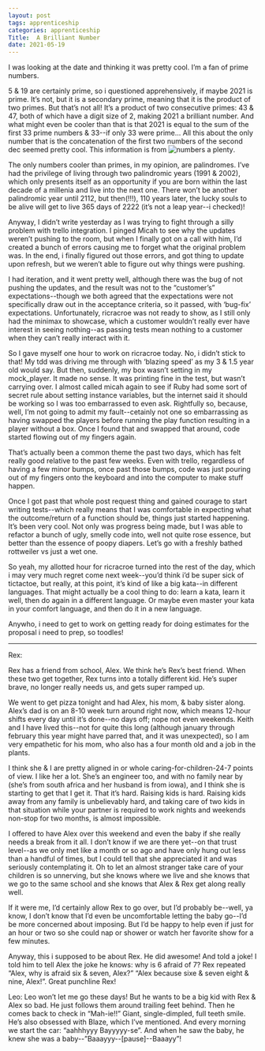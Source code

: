```yaml
---
layout: post 
tags: apprenticeship
categories: apprenticeship
Title:  A Brilliant Number
date: 2021-05-19
---
```


I was looking at the date and thinking it was pretty cool.  I’m a fan of prime numbers.

5 & 19 are certainly prime, so i questioned apprehensively, if maybe 2021 is prime.  It’s not, but it is a secondary prime, meaning that it is the product of two primes.  But that’s not all!  It’s a product of two consecutive primes: 43 & 47, both of which have a digit size of 2, making 2021 a brilliant number.  And what might even be cooler than that is that 2021 is equal to the sum of the first 33 prime numbers & 33--if only 33 were prime...  All this about the only number that is the concatenation of the first two numbers of the second dec seemed pretty cool.  This information is from ![numbers a plenty](https://www.numbersaplenty.com/2021).

The only numbers cooler than primes, in my opinion, are palindromes.  I’ve had the privilege of living through two palindromic years (1991 & 2002), which only presents itself as an opportunity if you are born within the last decade of a millenia and live into the next one.  There won’t be another palindromic year until 2112, but then(!!!), 110 years later, the lucky souls to be alive will get to live 365 days of 2222 (it’s not a leap year--i checked)!

Anyway, I didn’t write yesterday as I was trying to fight through a silly problem with trello integration.  I pinged Micah to see why the updates weren’t pushing to the room, but when I finally got on a call with him, I’d created a bunch of errors causing me to forget what the original problem was.  In the end, i finally figured out those errors, and got thing to update upon refresh, but we weren’t able to figure out why things were pushing.

I had iteration, and it went pretty well, although there was the bug of not pushing the updates, and the result was not to the “customer’s” expectations--though we both agreed that the expectations were not specifically draw out in the acceptance criteria, so it passed, with ‘bug-fix’ expectations.  Unfortunately, ricracroe was not ready to show, as I still only had the minimax to showcase, which a customer wouldn’t really ever have interest in seeing nothing--as passing tests mean nothing to a customer when they can’t really interact with it.

So I gave myself one hour to work on ricracroe today.  No, i didn’t stick to that!  My tdd was driving me through with ‘blazing speed’ as my 3 & 1.5 year old would say.  But then, suddenly, my box wasn’t setting in my mock_player.  It made no sense.  It was printing fine in the test, but wasn’t carrying over.  I almost called micah again to see if Ruby had some sort of secret rule about setting instance variables, but the internet said it should be working so I was too embarrassed to even ask.  Rightfully so, because, well, I’m not going to admit my fault--cetainly not one so embarrassing as having swapped the players before running the play function resulting in a player without a box.  Once I found that and swapped that around, code started flowing out of my fingers again.

That’s actually been a common theme the past two days, which has felt really good relative to the past few weeks.  Even with trello, regardless of having a few minor bumps, once past those bumps, code was just pouring out of my fingers onto the keyboard and into the computer to make stuff happen.

Once I got past that whole post request thing and gained courage to start writing tests--which really means that I was comfortable in expecting what the outcome/return of a function should be, things just started happening.  It’s been very cool.  Not only was progress being made, but I was able to refactor a bunch of ugly, smelly code into, well not quite rose essence, but better than the essence of poopy diapers.  Let’s go with a freshly bathed rottweiler vs just a wet one.

So yeah, my allotted hour for ricracroe turned into the rest of the day, which i may very much regret come next week--you’d think i’d be super sick of tictactoe, but really, at this point, it’s kind of like a big kata--in different languages.  That might actually be a cool thing to do: learn a kata, learn it well, then do again in a different language.  Or maybe even master your kata in your comfort language, and then do it in a new language.

Anywho, i need to get to work on getting ready for doing estimates for the proposal i need to prep, so toodles!

---

Rex:

Rex has a friend from school, Alex.  We think he’s Rex’s best friend.  When these two get together, Rex turns into a totally different kid.  He’s super brave, no longer really needs us, and gets super ramped up.

We went to get pizza tonight and had Alex, his mom, & baby sister along.  Alex’s dad is on an 8-10 week turn around right now, which means 12-hour shifts every day until it’s done--no days off; nope not even weekends.  Keith and I have lived this--not for quite this long (although january through february this year might have parred that, and it was unexpected), so I am very empathetic for his mom, who also has a four month old and a job in the plants.

I think she & I are pretty aligned in or whole caring-for-children-24-7 points of view.  I like her a lot.  She’s an engineer too, and with no family near by (she’s from south africa and her husband is from iowa), and I think she is starting to get that I get it.  That it’s hard.  Raising kids is hard.  Raising kids away from any family is unbelievably hard, and taking care of two kids in that situation while your partner is required to work nights and weekends non-stop for two months, is almost impossible.

I offered to have Alex over this weekend and even the baby if she really needs a break from it all.  I don’t know if we are there yet--on that trust level--as we only met like a month or so ago and have only hung out less than a handful of times, but I could tell that she appreciated it and was seriously contemplating it.  Oh to let an almost stranger take care of your children is so unnerving, but she knows where we live and she knows that we go to the same school and she knows that Alex & Rex get along really well.

If it were me, I’d certainly allow Rex to go over, but I’d probably be--well, ya know, I don’t know that I’d even be uncomfortable letting the baby go--I’d be more concerned about imposing.  But I’d be happy to help even if just for an hour or two so she could nap or shower or watch her favorite show for a few minutes.

Anyway, this i supposed to be about Rex.  He did awesome!  And told a joke!  I told him to tell Alex the joke he knows: why is 6 afraid of 7?  Rex repeated “Alex, why is afraid six & seven, Alex?”  “Alex because sixe & seven eight & nine, Alex!”.  Great punchline Rex!

Leo:
Leo won’t let me go these days!  But he wants to be a big kid with Rex & Alex so bad.  He just follows them around trailing feet behind.  Then he comes back to check in “Mah-ie!!”  Giant, single-dimpled, full teeth smile.  He’s also obsessed with Blaze, which I’ve mentioned.  And every morning we start the car: “aahhhyyy Bayyyyy-se”.  And when he saw the baby, he knew she was a baby--”Baaayyy--[pause]--Baaayy”!
